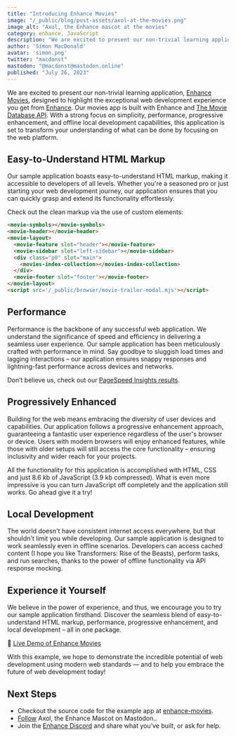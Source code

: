 ```yaml
---
title: "Introducing Enhance Movies"
image: "/_public/blog/post-assets/axol-at-the-movies.png"
image_alt: "Axol, the Enhance mascot at the movies"
category: enhance, JavaScript
description: "We are excited to present our non-trivial learning application, Enhance Movies, designed to highlight the exceptional web development experience you get from Enhance. With a strong focus on simplicity, performance, progressive enhancement, and offline local development capabilities, this application is set to transform your understanding of what can be done by focusing on the web platform."
author: 'Simon MacDonald'
avatar: 'simon.png'
twitter: "macdonst"
mastodon: "@macdonst@mastodon.online"
published: "July 26, 2023"
---
```


We are excited to present our non-trivial learning application, [Enhance Movies](https://enhance-movies.com/), designed to highlight the exceptional web development experience you get from [Enhance](https://enhance.dev/). Our movies app is built with Enhance and [The Movie Database API](https://www.themoviedb.org/). With a strong focus on simplicity, performance, progressive enhancement, and offline local development capabilities, this application is set to transform your understanding of what can be done by focusing on the web platform.

## Easy-to-Understand HTML Markup

Our sample application boasts easy-to-understand HTML markup, making it accessible to developers of all levels. Whether you're a seasoned pro or just starting your web development journey, our application ensures that you can quickly grasp and extend its functionality effortlessly.

Check out the clean markup via the use of custom elements:

```html
<movie-symbols></movie-symbols>
<movie-header></movie-header>
<movie-layout>
  <movie-feature slot="header"></movie-feature>
  <movie-sidebar slot="left-sidebar"></movie-sidebar>
  <div class="p0" slot="main">
    <movies-index-collection></movies-index-collection>
  </div>
  <movie-footer slot="footer"></movie-footer>
</movie-layout>
<script src='/_public/browser/movie-trailer-modal.mjs'></script>
```

## Performance

Performance is the backbone of any successful web application. We understand the significance of speed and efficiency in delivering a seamless user experience. Our sample application has been meticulously crafted with performance in mind. Say goodbye to sluggish load times and lagging interactions – our application ensures snappy responses and lightning-fast performance across devices and networks.

Don’t believe us, check out our [PageSpeed Insights results](https://pagespeed.web.dev/analysis/https-enhance-movies-com/ukiqxxuoi5?form_factor=mobile).


<blog-image src='/_public/blog/post-assets/enhance-movies-page-speed.png' alt='Enhance Movies Page Speed Results'></blog-image>

## Progressively Enhanced

Building for the web means embracing the diversity of user devices and capabilities. Our application follows a progressive enhancement approach, guaranteeing a fantastic user experience regardless of the user's browser or device. Users with modern browsers will enjoy enhanced features, while those with older setups will still access the core functionality – ensuring inclusivity and wider reach for your projects.

All the functionality for this application is accomplished with HTML, CSS and just 8.6 kb of JavaScript (3.9 kb compressed). What is even more impressive is you can turn JavaScript off completely and the application still works. Go ahead give it a try!

## Local Development

The world doesn't have consistent internet access everywhere, but that shouldn't limit you while developing. Our sample application is designed to work seamlessly even in offline scenarios. Developers can access cached content (I hope you like Transformers: Rise of the Beasts), perform tasks, and run searches, thanks to the power of offline functionality via API response mocking.

## Experience it Yourself

We believe in the power of experience, and thus, we encourage you to try our sample application firsthand. Discover the seamless blend of easy-to-understand HTML markup, performance, progressive enhancement, and local development  – all in one package.

🔗 [Live Demo of Enhance Movies](https://enhance-movies.com/)

With this example, we hope to demonstrate the incredible potential of web development using modern web standards — and to help you embrace the future of web development today!

## Next Steps

* Checkout the source code for the example app at [enhance-movies](https://github.com/enhance-dev/enhance-movies).
* [Follow](https://fosstodon.org/@enhance_dev) Axol, the Enhance Mascot on Mastodon..
* Join the [Enhance Discord](https://enhance.dev/discord) and share what you’ve built, or ask for help.
